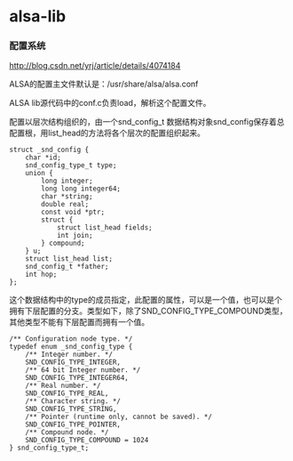 alsa-lib
========


### 配置系统

http://blog.csdn.net/yrj/article/details/4074184

ALSA的配置主文件默认是：/usr/share/alsa/alsa.conf

ALSA lib源代码中的conf.c负责load，解析这个配置文件。

配置以层次结构组织的，由一个snd_config_t 数据结构对象snd_config保存着总配置根，用list_head的方法将各个层次的配置组织起来。

```
struct _snd_config {  
	char *id;  
	snd_config_type_t type;  
	union {  
		long integer;  
		long long integer64;  
		char *string;  
		double real;  
		const void *ptr;  
		struct {  
			struct list_head fields;  
			int join;  
		} compound;  
	} u;  
	struct list_head list;  
	snd_config_t *father;  
	int hop;  
}; 
```

这个数据结构中的type的成员指定，此配置的属性，可以是一个值，也可以是个拥有下层配置的分支。类型如下，除了SND_CONFIG_TYPE_COMPOUND类型，其他类型不能有下层配置而拥有一个值。

```
/** Configuration node type. */  
typedef enum _snd_config_type {  
	/** Integer number. */  
	SND_CONFIG_TYPE_INTEGER,  
	/** 64 bit Integer number. */  
	SND_CONFIG_TYPE_INTEGER64,  
	/** Real number. */  
	SND_CONFIG_TYPE_REAL,  
	/** Character string. */  
	SND_CONFIG_TYPE_STRING,  
	/** Pointer (runtime only, cannot be saved). */  
	SND_CONFIG_TYPE_POINTER,  
	/** Compound node. */  
	SND_CONFIG_TYPE_COMPOUND = 1024  
} snd_config_type_t;
```










